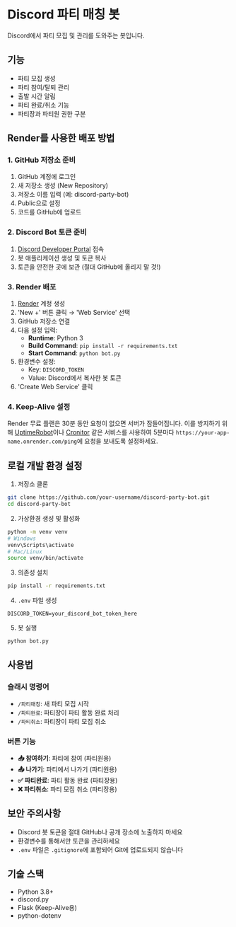 # Discord 파티 매칭 봇

Discord에서 파티 모집 및 관리를 도와주는 봇입니다.

## 기능

- 파티 모집 생성
- 파티 참여/탈퇴 관리
- 출발 시간 알림
- 파티 완료/취소 기능
- 파티장과 파티원 권한 구분

## Render를 사용한 배포 방법

### 1. GitHub 저장소 준비

1. GitHub 계정에 로그인
2. 새 저장소 생성 (New Repository)
3. 저장소 이름 입력 (예: discord-party-bot)
4. Public으로 설정
5. 코드를 GitHub에 업로드

### 2. Discord Bot 토큰 준비

1. [Discord Developer Portal](https://discord.com/developers/applications) 접속
2. 봇 애플리케이션 생성 및 토큰 복사
3. 토큰을 안전한 곳에 보관 (절대 GitHub에 올리지 말 것!)

### 3. Render 배포

1. [Render](https://render.com) 계정 생성
2. 'New +' 버튼 클릭 → 'Web Service' 선택
3. GitHub 저장소 연결
4. 다음 설정 입력:
   - **Runtime**: Python 3
   - **Build Command**: `pip install -r requirements.txt`
   - **Start Command**: `python bot.py`
5. 환경변수 설정:
   - Key: `DISCORD_TOKEN`
   - Value: Discord에서 복사한 봇 토큰
6. 'Create Web Service' 클릭

### 4. Keep-Alive 설정

Render 무료 플랜은 30분 동안 요청이 없으면 서버가 잠들어집니다. 
이를 방지하기 위해 [UptimeRobot](https://uptimerobot.com)이나 [Cronitor](https://cronitor.io) 같은 서비스를 사용하여 
5분마다 `https://your-app-name.onrender.com/ping`에 요청을 보내도록 설정하세요.

## 로컬 개발 환경 설정

1. 저장소 클론
```bash
git clone https://github.com/your-username/discord-party-bot.git
cd discord-party-bot
```

2. 가상환경 생성 및 활성화
```bash
python -m venv venv
# Windows
venv\Scripts\activate
# Mac/Linux
source venv/bin/activate
```

3. 의존성 설치
```bash
pip install -r requirements.txt
```

4. `.env` 파일 생성
```
DISCORD_TOKEN=your_discord_bot_token_here
```

5. 봇 실행
```bash
python bot.py
```

## 사용법

### 슬래시 명령어

- `/파티매칭`: 새 파티 모집 시작
- `/파티완료`: 파티장이 파티 활동 완료 처리
- `/파티취소`: 파티장이 파티 모집 취소

### 버튼 기능

- **📥 참여하기**: 파티에 참여 (파티원용)
- **📤 나가기**: 파티에서 나가기 (파티원용)
- **✅ 파티완료**: 파티 활동 완료 (파티장용)
- **❌ 파티취소**: 파티 모집 취소 (파티장용)

## 보안 주의사항

- Discord 봇 토큰을 절대 GitHub나 공개 장소에 노출하지 마세요
- 환경변수를 통해서만 토큰을 관리하세요
- `.env` 파일은 `.gitignore`에 포함되어 Git에 업로드되지 않습니다

## 기술 스택

- Python 3.8+
- discord.py
- Flask (Keep-Alive용)
- python-dotenv 
